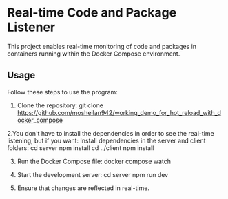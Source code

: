 # Real-time Code and Package Listener

This project enables real-time monitoring of code and packages in containers running within the Docker Compose environment.

## Usage

Follow these steps to use the program:

1. Clone the repository:
   git clone https://github.com/mosheilan942/working_demo_for_hot_reload_with_docker_compose

2.You don't have to install the dependencies in order
 to see the real-time listening, but if you want:
    Install dependencies in the server and client folders:
     cd server
     npm install
     cd ../client
     npm install

3. Run the Docker Compose file:
  docker compose watch

5. Start the development server:
  cd server
  npm run dev
6. Ensure that changes are reflected in real-time.
